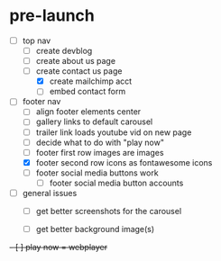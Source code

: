 # pre-launch
- [ ] top nav
  - [ ] create devblog
  - [ ] create about us page
  - [ ] create contact us page
      - [x] create mailchimp acct
      - [ ] embed contact form
- [ ] footer nav
  - [ ] align footer elements center
  - [ ] gallery links to default carousel
  - [ ] trailer link loads youtube vid on new page
  - [ ] decide what to do with "play now"
  - [ ] footer first row images are images
  - [x] footer second row icons as fontawesome icons
  - [ ] footer social media buttons work
    - [ ] footer social media button accounts
- [ ] general issues
  - [ ] get better screenshots for the carousel
  - [ ] get better background image(s)


~~- [ ] play now = webplayer~~
